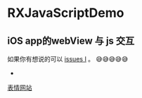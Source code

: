 # RXJavaScriptDemo

iOS app的webView 与 js 交互
-

如果你有想说的可以 [issues I](https://github.com/srxboys/RXJavaScriptDemo/issues) 。
:sweat_smile::sweat_smile::sweat_smile::sweat_smile::sweat_smile:

-
[表情网站](http://www.emoji-cheat-sheet.com/)

